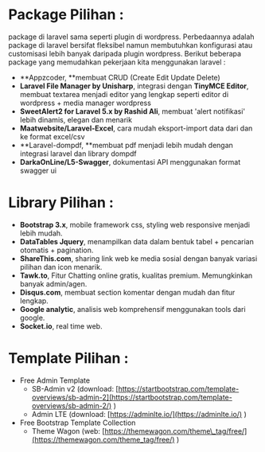 # Package Pilihan :

package di laravel sama seperti plugin di wordpress. Perbedaannya adalah package di laravel bersifat fleksibel namun membutuhkan konfigurasi atau customisasi lebih banyak daripada plugin wordpress. Berikut beberapa package yang memudahkan pekerjaan kita menggunakan laravel :

* **Appzcoder, **membuat CRUD \(Create Edit Update Delete\)
* **Laravel File Manager by Unisharp**, integrasi dengan **TinyMCE Editor**, membuat textarea menjadi editor yang lengkap seperti editor di wordpress + media manager wordpress
* **SweetAlert2 for Laravel 5.x by Rashid Ali**, membuat 'alert notifikasi' lebih dinamis, elegan dan menarik
* **Maatwebsite/Laravel-Excel**, cara mudah eksport-import data dari dan ke format excel/csv
* **Laravel-dompdf, **membuat pdf menjadi lebih mudah dengan integrasi laravel dan library dompdf
* **DarkaOnLine/L5-Swagger**, dokumentasi API menggunakan format swagger ui

# Library Pilihan :

* **Bootstrap 3.x**, mobile framework css, styling web responsive menjadi lebih mudah.
* **DataTables Jquery**, menampilkan data dalam bentuk tabel + pencarian otomatis + pagination.
* **ShareThis.com**, sharing link web ke media sosial dengan banyak variasi pilihan dan icon menarik.
* **Tawk.to**, Fitur Chatting online gratis, kualitas premium. Memungkinkan banyak admin/agen.
* **Disqus.com**, membuat section komentar dengan mudah dan fitur lengkap.
* **Google analytic**, analisis web komprehensif menggunakan tools dari google.
* **Socket.io**, real time web.

# Template Pilihan :

* Free Admin Template
  * SB-Admin v2 \(download: [https://startbootstrap.com/template-overviews/sb-admin-2](https://startbootstrap.com/template-overviews/sb-admin-2/) \)
  * Admin LTE \(download: [https://adminlte.io/](https://adminlte.io/) \)
* Free Bootstrap Template Collection
  * Theme Wagon \(web: [https://themewagon.com/theme\_tag/free/](https://themewagon.com/theme_tag/free/) \)  

### 



